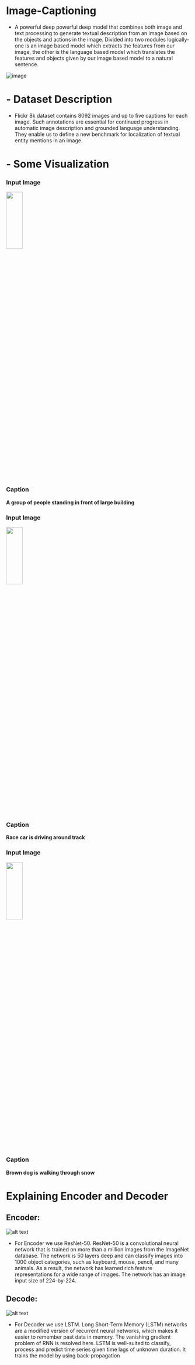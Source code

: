 # Image-Captioning

* A powerful deep powerful deep model that combines both image and text processing to generate textual description from an image based on the objects and actions in the image. Divided into two modules logically-one is an image based model which extracts the features from our image, the other is the language based model which translates the features and objects given by our image based model to a natural sentence.


![image](https://user-images.githubusercontent.com/59358031/158325030-727b60c7-e1a2-4570-b57f-4f42465026c0.png)

# - Dataset Description

* Flickr 8k dataset contains 8092 images and up to five captions for each image. Such annotations are essential for continued progress in automatic image description and grounded language understanding. They enable us to define a new benchmark for localization of textual entity mentions in an image. 

# - Some Visualization

### Input Image
<img src="https://user-images.githubusercontent.com/59358031/158332698-7da0e2d2-cdb5-4477-afc7-84570182515d.png" width=30% height=20%>

### Caption
 **A group of people standing in front of large building** 

### Input Image
<img src="https://user-images.githubusercontent.com/59358031/158332992-de6a8444-5447-46c5-8cde-2aea40cd7d4f.png" width=30% height=20%>

### Caption
**Race car is driving around track**

### Input Image
<img src="https://user-images.githubusercontent.com/59358031/158334720-a89a6c4c-6f91-4383-9bdf-621f9251f044.png" width=30% height=20%>

### Caption
**Brown dog is walking through snow**


# Explaining Encoder and Decoder
  ## Encoder: 
  ![alt text](https://github.com/raunak222/Image-Captioning/blob/master/Image/encoder.png)
  * For Encoder we use ResNet-50. ResNet-50 is a convolutional neural network that is trained on more than a million images from the ImageNet database. The network is 50 layers deep and can classify images into 1000 object categories, such as keyboard, mouse, pencil, and many animals. As a result, the network has learned rich feature representations for a wide range of images. The network has an image input size of 224-by-224.   

## Decode:
![alt text](https://github.com/raunak222/Image-Captioning/blob/master/Image/decoder.png)
* For Decoder we use LSTM. Long Short-Term Memory (LSTM) networks are a modified version of recurrent neural networks, which makes it easier to remember past data in memory. The vanishing gradient problem of RNN is resolved here. LSTM is well-suited to classify, process and predict time series given time lags of unknown duration. It trains the model by using back-propagation
